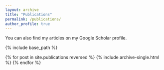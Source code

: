 ```yaml
---
layout: archive
title: "Publications"
permalink: /publications/
author_profile: true
---
```


You can also find my articles on my Google Scholar profile.

{% include base_path %}

{% for post in site.publications reversed %}
  {% include archive-single.html %}
{% endfor %}

